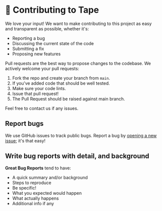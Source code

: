 # 🤝 Contributing to Tape

We love your input! We want to make contributing to this project as easy and transparent as possible, whether it's:

- Reporting a bug
- Discussing the current state of the code
- Submitting a fix
- Proposing new features

Pull requests are the best way to propose changes to the codebase. We actively welcome your pull requests:

1. Fork the repo and create your branch from `main`.
2. If you've added code that should be well tested.
3. Make sure your code lints.
4. Issue that pull request!
5. The Pull Request should be raised against main branch.

Feel free to contact us if any issues.

## Report bugs

We use GitHub issues to track public bugs. Report a bug by [opening a new issue](https://github.com/viper-00/zeus-wallet/issues); it's that easy!

## Write bug reports with detail, and background

**Great Bug Reports** tend to have:

- A quick summary and/or background
- Steps to reproduce
- Be specific!
- What you expected would happen
- What actually happens
- Additional info if any
